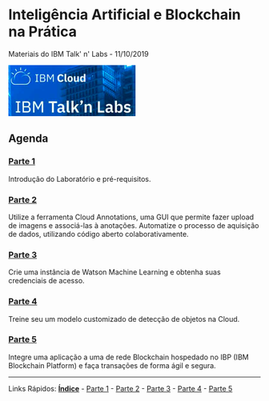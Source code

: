 # Inteligência Artificial e BIockchain na Prática 
Materiais do IBM Talk' n' Labs - 11/10/2019

<p align="left">
  <img src="./content/images/ibmcloud-talknlabs.PNG">
</p>

## Agenda

### [Parte 1](/content/md/intro.md)
Introdução do Laboratório e pré-requisitos.

### [Parte 2](/content/md/cloudannotations.md)
Utilize a ferramenta Cloud Annotations, uma GUI que permite fazer upload de imagens e associá-las à anotações. Automatize o processo de aquisição de dados, utilizando código aberto colaborativamente.

### [Parte 3](/content/md/instancias.md)
Crie uma instância de Watson Machine Learning e obtenha suas credenciais de acesso.  


### [Parte 4](/content/md/treinamento.md)
Treine seu um modelo customizado de detecção de objetos na Cloud.

### [Parte 5](/content/md/rede-ibp.md)
Integre uma aplicação a uma de rede Blockchain hospedado no IBP (IBM Blockchain Platform) e faça transações de forma ágil e segura.


***
Links Rápidos:
**[Índice](https://github.com/plcpinho/talknlabs/)** - [Parte 1](/content/intro.md) - [Parte 2](/content/md/cloudannotations.md) - [Parte 3](/content/md/instancias.md) - [Parte 4](/content/md/treinamento.md) - [Parte 5](/content/md/rede-ibp.md)

